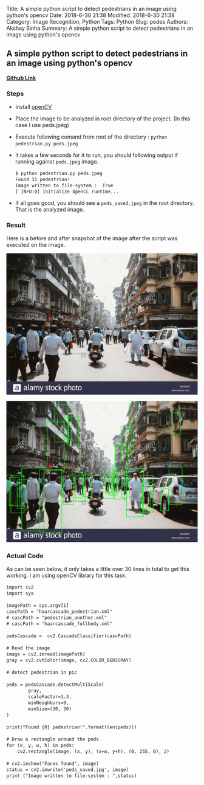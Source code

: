 Title: A simple python script to detect pedestrians in an image using python's opencv
Date: 2018-6-30 21:38
Modified: 2018-6-30 21:38
Category: Image Recognition, Python
Tags: Python
Slug: pedes
Authors: Akshay Sinha
Summary: A simple python script to detect pedestrians in an image using python's opencv

## A simple python script to detect pedestrians in an image using python's opencv

**[Github Link](https://github.com/akshaysin/pedestrian_detect)**

### Steps

* Install [openCV](https://docs.opencv.org/3.0-beta/doc/py_tutorials/py_setup/py_setup_in_windows/py_setup_in_windows.html)
* Place the image to be analyzed in root directory of the project. (In this case I use peds.jpeg)
* Execute following comand from root of the directory : `python pedestrian.py peds.jpeg`
* It takes a few seconds for it to run, you should following output if running against `peds.jpeg` image.


      $ python pedestrian.py peds.jpeg
      Found 31 pedestrian!
      Image written to file-system :  True
      [ INFO:0] Initialize OpenCL runtime...


* If all goes good, you should see a `peds_saved.jpeg` in the root directory. That is the analyzed image.

### Result

Here is a before and after snapshot of the image after the script was executed on the image.

![Before](../images/peds.jpeg)

![After](../images/peds_saved.jpg)

### Actual Code

As can be seen below, it only takes a little over 30 lines in total to get this working. I am using openCV library for this task.


    import cv2
    import sys

    imagePath = sys.argv[1]
    cascPath = "haarcascade_pedestrian.xml"
    # cascPath = "pedestrian_another.xml"
    # cascPath = "haarcascade_fullbody.xml"

    pedsCascade =  cv2.CascadeClassifier(cascPath)

    # Read the image
    image = cv2.imread(imagePath)
    gray = cv2.cvtColor(image, cv2.COLOR_BGR2GRAY)

    # detect pedestrian in pic

    peds = pedsCascade.detectMultiScale(
            gray,
            scaleFactor=1.3,
            minNeighbors=9,
            minSize=(30, 30)
    )

    print("Found {0} pedestrian!".format(len(peds)))

    # Draw a rectangle around the peds
    for (x, y, w, h) in peds:
        cv2.rectangle(image, (x, y), (x+w, y+h), (0, 255, 0), 2)

    # cv2.imshow("Faces found", image)
    status = cv2.imwrite('peds_saved.jpg', image)
    print ("Image written to file-system : ",status)

